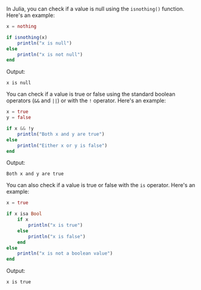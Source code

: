 In Julia, you can check if a value is null using the `isnothing()` function. Here's an example:

```julia
x = nothing

if isnothing(x)
    println("x is null")
else
    println("x is not null")
end
```

Output:
```
x is null
```

You can check if a value is true or false using the standard boolean operators (`&&` and `||`) or with the `!` operator. Here's an example:

```julia
x = true
y = false

if x && !y
    println("Both x and y are true")
else
    println("Either x or y is false")
end
```

Output:
```
Both x and y are true
```

You can also check if a value is true or false with the `is` operator. Here's an example:

```julia
x = true

if x isa Bool
    if x
        println("x is true")
    else
        println("x is false")
    end
else
    println("x is not a boolean value")
end
```

Output:
```
x is true
```
